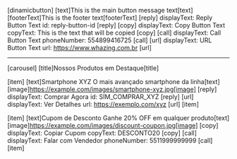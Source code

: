 [dinamicbutton]
[text]This is the main button message text[text]
[footerText]This is the footer text[footerText]
[reply]
displayText: Reply Button Text
id: reply-button-id
[reply]
[copy]
displayText: Copy Button Text
copyText: This is the text that will be copied
[copy]
[call]
displayText: Call Button Text
phoneNumber: 554899416725
[call]
[url]
displayText: URL Button Text
url: https://www.whazing.com.br
[url]

_________________

[carousel]
[title]Nossos Produtos em Destaque[title]

[item]
[text]Smartphone XYZ
O mais avançado smartphone da linha[text]
[image]https://example.com/images/smartphone-xyz.jpg[image]
[reply]
displayText: Comprar Agora
id: SIM_COMPRAR_XYZ
[reply]
[url]
displayText: Ver Detalhes
url: https://exemplo.com/xyz
[url]
[item]

[item]
[text]Cupom de Desconto
Ganhe 20% OFF em qualquer produto[text]
[image]https://example.com/images/discount-coupon.jpg[image]
[copy]
displayText: Copiar Cupom
copyText: DESCONTO20
[copy]
[call]
displayText: Falar com Vendedor
phoneNumber: 5511999999999
[call]
[item]